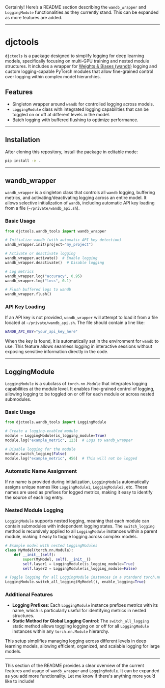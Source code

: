 Certainly! Here’s a README section describing the `wandb_wrapper` and `LoggingModule` functionalities as they currently stand. This can be expanded as more features are added.

---

# djctools

`djctools` is a package designed to simplify logging for deep learning models, specifically focusing on multi-GPU training and nested module structures. It includes a wrapper for [Weights & Biases (wandb)](https://wandb.ai/) logging and custom logging-capable PyTorch modules that allow fine-grained control over logging within complex model hierarchies.

## Features

- Singleton wrapper around `wandb` for controlled logging across models.
- `LoggingModule` class with integrated logging capabilities that can be toggled on or off at different levels in the model.
- Batch logging with buffered flushing to optimize performance.

---

## Installation

After cloning this repository, install the package in editable mode:

```bash
pip install -e .
```

---

## wandb_wrapper

`wandb_wrapper` is a singleton class that controls all `wandb` logging, buffering metrics, and activating/deactivating logging across an entire model. It allows selective initialization of `wandb`, including automatic API key loading from a file (`~/private/wandb_api.sh`).

### Basic Usage

```python
from djctools.wandb_tools import wandb_wrapper

# Initialize wandb (with automatic API key detection)
wandb_wrapper.init(project="my_project")

# Activate or deactivate logging
wandb_wrapper.activate()  # Enable logging
wandb_wrapper.deactivate()  # Disable logging

# Log metrics
wandb_wrapper.log("accuracy", 0.95)
wandb_wrapper.log("loss", 0.1)

# Flush buffered logs to wandb
wandb_wrapper.flush()
```

### API Key Loading

If an API key is not provided, `wandb_wrapper` will attempt to load it from a file located at `~/private/wandb_api.sh`. The file should contain a line like:

```bash
WANDB_API_KEY="your_api_key_here"
```

When the key is found, it is automatically set in the environment for `wandb` to use. This feature allows seamless logging in interactive sessions without exposing sensitive information directly in the code.

---

## LoggingModule

`LoggingModule` is a subclass of `torch.nn.Module` that integrates logging capabilities at the module level. It enables fine-grained control of logging, allowing logging to be toggled on or off for each module or across nested submodules.

### Basic Usage

```python
from djctools.wandb_tools import LoggingModule

# Create a logging-enabled module
module = LoggingModule(is_logging_module=True)
module.log("example_metric", 123)  # Logs to wandb_wrapper

# Disable logging for the module
module.switch_logging(False)
module.log("example_metric", 456)  # This will not be logged
```

### Automatic Name Assignment

If no name is provided during initialization, `LoggingModule` automatically assigns unique names like `LoggingModule1`, `LoggingModule2`, etc. These names are used as prefixes for logged metrics, making it easy to identify the source of each log entry.

### Nested Module Logging

`LoggingModule` supports nested logging, meaning that each module can contain submodules with independent logging states. The `switch_logging` method is recursively applied to all `LoggingModule` instances within a parent module, making it easy to toggle logging across complex models.

```python
# Example model with nested LoggingModules
class MyModel(torch.nn.Module):
    def __init__(self):
        super(MyModel, self).__init__()
        self.layer1 = LoggingModule(is_logging_module=True)
        self.layer2 = LoggingModule(is_logging_module=False)

# Toggle logging for all LoggingModule instances in a standard torch.nn.Module
LoggingModule.switch_all_logging(MyModel(), enable_logging=True)
```

### Additional Features

- **Logging Prefixes**: Each `LoggingModule` instance prefixes metrics with its name, which is particularly useful for identifying metrics in nested structures.
- **Static Method for Global Logging Control**: The `switch_all_logging` static method allows toggling logging on or off for all `LoggingModule` instances within any `torch.nn.Module` hierarchy.

This setup simplifies managing logging across different levels in deep learning models, allowing efficient, organized, and scalable logging for large models.

--- 

This section of the README provides a clear overview of the current features and usage of `wandb_wrapper` and `LoggingModule`. It can be expanded as you add more functionality. Let me know if there's anything more you’d like to include!